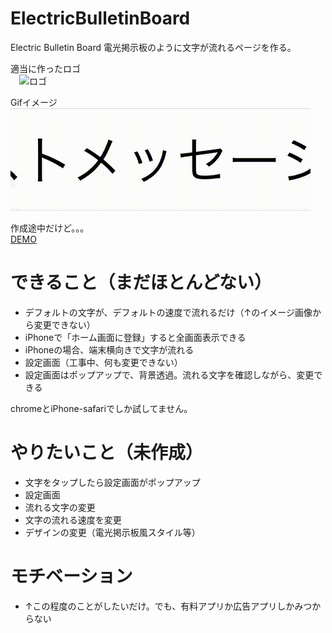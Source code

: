 # ElectricBulletinBoard
Electric Bulletin Board 電光掲示板のように文字が流れるページを作る。

適当に作ったロゴ<br>
　![ロゴ](https://sktn3.github.io/ElectricBulletinBoard/icon.jpg "ロゴ")

Gifイメージ<br>
![イメージ](https://github.com/sktn3/myPhoto/blob/master/ElectricBulletinBoard_image.gif?raw=true "イメージ")

作成途中だけど。。。<br>
[DEMO](https://sktn3.github.io/ElectricBulletinBoard/ElectricBulletinBoard.html)


# できること（まだほとんどない）

- デフォルトの文字が、デフォルトの速度で流れるだけ（↑のイメージ画像から変更できない）
- iPhoneで「ホーム画面に登録」すると全画面表示できる
- iPhoneの場合、端末横向きで文字が流れる
- 設定画面（工事中、何も変更できない）
 - 設定画面はポップアップで、背景透過。流れる文字を確認しながら、変更できる

chromeとiPhone-safariでしか試してません。

# やりたいこと（未作成）

- 文字をタップしたら設定画面がポップアップ
- 設定画面
 - 流れる文字の変更
 - 文字の流れる速度を変更
 - デザインの変更（電光掲示板風スタイル等）


# モチベーション

- ↑この程度のことがしたいだけ。でも、有料アプリか広告アプリしかみつからない
